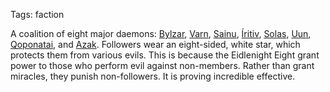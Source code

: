 Tags: faction

A coalition of eight major daemons: [Bylzar](Bylzar), [Varn](Varn), [Sainu](Sainu), [Íritiv](Íritiv), [Solas](Solas), [Uun](Uun), [Qoponatai](Qoponatai), and [Azak](Azak). Followers wear an eight-sided, white star, which protects them from various evils. This is because the Eidlenight Eight grant power to those who perform evil against non-members. Rather than grant miracles, they punish non-followers. It is proving incredible effective.
